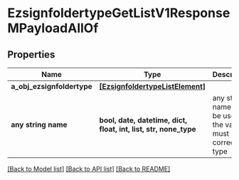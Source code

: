 # EzsignfoldertypeGetListV1ResponseMPayloadAllOf


## Properties
Name | Type | Description | Notes
------------ | ------------- | ------------- | -------------
**a_obj_ezsignfoldertype** | [**[EzsignfoldertypeListElement]**](EzsignfoldertypeListElement.md) |  | 
**any string name** | **bool, date, datetime, dict, float, int, list, str, none_type** | any string name can be used but the value must be the correct type | [optional]

[[Back to Model list]](../README.md#documentation-for-models) [[Back to API list]](../README.md#documentation-for-api-endpoints) [[Back to README]](../README.md)


